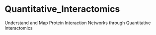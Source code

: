 # Quantitative_Interactomics
Understand and Map Protein Interaction Networks through Quantitative Interactomics
